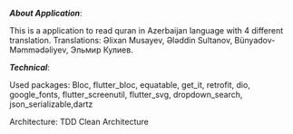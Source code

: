 **_About Application_**:

This is a application to read quran in Azerbaijan language with 4 different translation.
Translations: Əlixan Musayev, Ələddin Sultanov, Bünyadov-Məmmədəliyev, Эльмир Кулиев.

**_Technical_**:

Used packages:
Bloc, flutter_bloc, equatable, get_it, retrofit, dio, google_fonts, flutter_screenutil, flutter_svg, dropdown_search, json_serializable,dartz

Architecture:
TDD Clean Architecture
